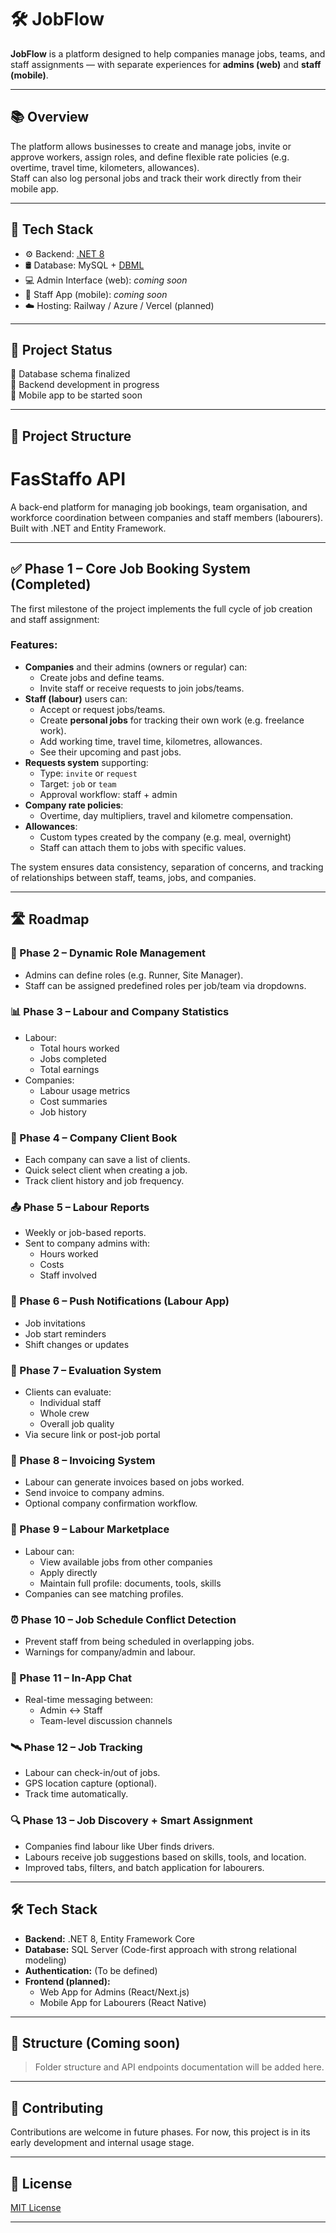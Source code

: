 # 🛠️ JobFlow

**JobFlow** is a platform designed to help companies manage jobs, teams, and staff assignments — with separate experiences for **admins (web)** and **staff (mobile)**.

---

## 📚 Overview

The platform allows businesses to create and manage jobs, invite or approve workers, assign roles, and define flexible rate policies (e.g. overtime, travel time, kilometers, allowances).  
Staff can also log personal jobs and track their work directly from their mobile app.

---

## 🧱 Tech Stack

- ⚙️ Backend: [.NET 8](https://dotnet.microsoft.com/)
- 🛢️ Database: MySQL + [DBML](https://dbdiagram.io/)
- 💻 Admin Interface (web): *coming soon*
- 📱 Staff App (mobile): *coming soon*
- ☁️ Hosting: Railway / Azure / Vercel (planned)

---

## 🚧 Project Status

📌 Database schema finalized  
🔧 Backend development in progress  
📱 Mobile app to be started soon

---

## 📁 Project Structure

# FasStaffo API

A back-end platform for managing job bookings, team organisation, and workforce coordination between companies and staff members (labourers). Built with .NET and Entity Framework.

---

## ✅ Phase 1 – Core Job Booking System (Completed)

The first milestone of the project implements the full cycle of job creation and staff assignment:

### Features:
- **Companies** and their admins (owners or regular) can:
  - Create jobs and define teams.
  - Invite staff or receive requests to join jobs/teams.
- **Staff (labour)** users can:
  - Accept or request jobs/teams.
  - Create **personal jobs** for tracking their own work (e.g. freelance work).
  - Add working time, travel time, kilometres, allowances.
  - See their upcoming and past jobs.
- **Requests system** supporting:
  - Type: `invite` or `request`
  - Target: `job` or `team`
  - Approval workflow: staff + admin
- **Company rate policies**:
  - Overtime, day multipliers, travel and kilometre compensation.
- **Allowances**:
  - Custom types created by the company (e.g. meal, overnight)
  - Staff can attach them to jobs with specific values.

The system ensures data consistency, separation of concerns, and tracking of relationships between staff, teams, jobs, and companies.

---

## 🛣 Roadmap

### 🔄 Phase 2 – Dynamic Role Management
- Admins can define roles (e.g. Runner, Site Manager).
- Staff can be assigned predefined roles per job/team via dropdowns.

### 📊 Phase 3 – Labour and Company Statistics
- Labour:
  - Total hours worked
  - Jobs completed
  - Total earnings
- Companies:
  - Labour usage metrics
  - Cost summaries
  - Job history

### 📇 Phase 4 – Company Client Book
- Each company can save a list of clients.
- Quick select client when creating a job.
- Track client history and job frequency.

### 📤 Phase 5 – Labour Reports
- Weekly or job-based reports.
- Sent to company admins with:
  - Hours worked
  - Costs
  - Staff involved

### 🔔 Phase 6 – Push Notifications (Labour App)
- Job invitations
- Job start reminders
- Shift changes or updates

### 🌟 Phase 7 – Evaluation System
- Clients can evaluate:
  - Individual staff
  - Whole crew
  - Overall job quality
- Via secure link or post-job portal

### 📩 Phase 8 – Invoicing System
- Labour can generate invoices based on jobs worked.
- Send invoice to company admins.
- Optional company confirmation workflow.

### 🧭 Phase 9 – Labour Marketplace
- Labour can:
  - View available jobs from other companies
  - Apply directly
  - Maintain full profile: documents, tools, skills
- Companies can see matching profiles.

### ⏰ Phase 10 – Job Schedule Conflict Detection
- Prevent staff from being scheduled in overlapping jobs.
- Warnings for company/admin and labour.

### 💬 Phase 11 – In-App Chat
- Real-time messaging between:
  - Admin ↔ Staff
  - Team-level discussion channels

### 🛰 Phase 12 – Job Tracking
- Labour can check-in/out of jobs.
- GPS location capture (optional).
- Track time automatically.

### 🔍 Phase 13 – Job Discovery + Smart Assignment
- Companies find labour like Uber finds drivers.
- Labours receive job suggestions based on skills, tools, and location.
- Improved tabs, filters, and batch application for labourers.

---

## 🛠️ Tech Stack

- **Backend:** .NET 8, Entity Framework Core
- **Database:** SQL Server (Code-first approach with strong relational modeling)
- **Authentication:** (To be defined)
- **Frontend (planned):**
  - Web App for Admins (React/Next.js)
  - Mobile App for Labourers (React Native)

---

## 📂 Structure (Coming soon)
> Folder structure and API endpoints documentation will be added here.

---

## 📌 Contributing
Contributions are welcome in future phases. For now, this project is in its early development and internal usage stage.

---

## 📃 License
[MIT License](LICENSE)

---

